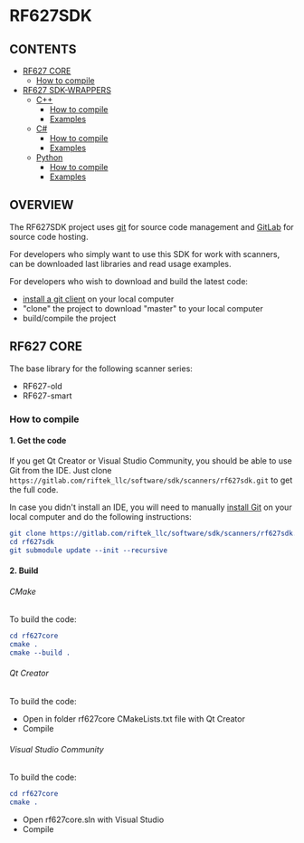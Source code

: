 # RF627SDK

## CONTENTS
- [RF627 CORE](#rf627-core)
  - [How to compile](#how-to-compile)
- [RF627 SDK-WRAPPERS]()
  - [C++](#c++)
    - [How to compile](#how-to-compile1)
    - [Examples](#examples1)
  - [C#](#c#)
    - [How to compile](#how-to-compile2)
    - [Examples](#examples2)
  - [Python](#python)
    - [How to compile](#how-to-compile3)
    - [Examples](#examples3)

## OVERVIEW
The RF627SDK project uses [git](http://git-scm.com/) for source code management 
and [GitLab](https://about.gitlab.com/) for source code hosting.

For developers who simply want to use this SDK for work with scanners, can be 
downloaded last libraries and read usage examples.

For developers who wish to download and build the latest code:
*  [install a git client](https://git-scm.com/downloads) on your local computer
*  "clone" the project to download "master" to your local computer
*  build/compile the project

## RF627 CORE
The base library for the following scanner series: 
*  RF627-old
*  RF627-smart


### How to compile
#### 1. Get the code
If you get Qt Creator or Visual Studio Community, you should be able to use Git 
from the IDE. Just clone `https://gitlab.com/riftek_llc/software/sdk/scanners/rf627sdk.git`
to get the full code.

In case you didn't install an IDE, you will need to manually [install Git](https://git-scm.com/downloads)
on your local computer and do the following instructions:

```CMake
git clone https://gitlab.com/riftek_llc/software/sdk/scanners/rf627sdk.git
cd rf627sdk
git submodule update --init --recursive
```

#### 2. Build
###### CMake
To build the code:

```CMake
cd rf627core
cmake .
cmake --build . 
```

###### Qt Creator
To build the code:
*  Open in folder rf627core CMakeLists.txt file with Qt Creator
*  Compile

###### Visual Studio Community
To build the code:

```CMake
cd rf627core
cmake .
```
*  Open rf627core.sln with Visual Studio
*  Compile
